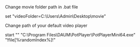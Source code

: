 Change movie folder path in .bat file

set "videoFolder=C:\Users\Admin\Desktop\movie"


Change path of your default video player

start "" "C:\Program Files\DAUM\PotPlayer\PotPlayerMini64.exe" "!file[%randomIndex%]!"
